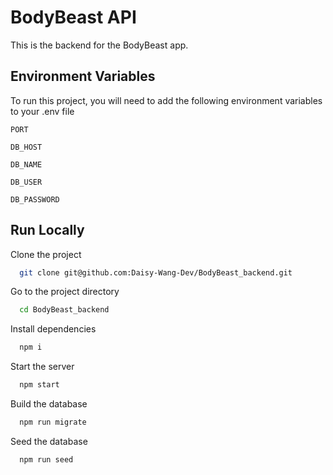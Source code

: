 
# BodyBeast API

This is the backend for the BodyBeast app.

## Environment Variables

To run this project, you will need to add the following environment variables to your .env file

`PORT`

`DB_HOST`

`DB_NAME`

`DB_USER`

`DB_PASSWORD`


## Run Locally

Clone the project

```bash
  git clone git@github.com:Daisy-Wang-Dev/BodyBeast_backend.git
```

Go to the project directory

```bash
  cd BodyBeast_backend

```

Install dependencies

```bash
  npm i
```

Start the server

```bash
  npm start
```

Build the database

```bash
  npm run migrate
```

Seed the database

```bash
  npm run seed
```

